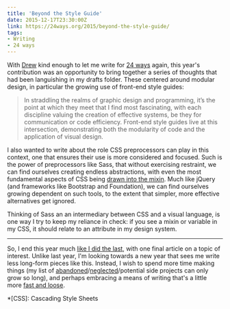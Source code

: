 ```yaml
---
title: 'Beyond the Style Guide'
date: 2015-12-17T23:30:00Z
link: https://24ways.org/2015/beyond-the-style-guide/
tags:
- Writing
- 24 ways
---
```

With [Drew][1] kind enough to let me write for [24 ways][2] again, this year's contribution was an opportunity to bring together a series of thoughts that had been languishing in my drafts folder. These centered around modular design, in particular the growing use of front-end style guides:

> In straddling the realms of graphic design and programming, it’s the point at which they meet that I find most fascinating, with each discipline valuing the creation of effective systems, be they for communication or code efficiency. Front-end style guides live at this intersection, demonstrating both the modularity of code and the application of visual design.

I also wanted to write about the role CSS preprocessors can play in this context, one that ensures their use is more considered and focused. Such is the power of preprocessors like Sass, that without exercising restraint, we can find ourselves creating endless abstractions, with even the most fundamental aspects of CSS being [drawn into the mixin][4]. Much like jQuery (and frameworks like Bootstrap and Foundation), we can find ourselves growing dependent on such tools, to the extent that simpler, more effective alternatives get ignored.

Thinking of Sass an an intermediary between CSS and a visual language, is one way I try to keep my reliance in check: if you see a mixin or variable in my CSS, it should relate to an attribute in my design system.

***

So, I end this year much [like I did the last][5], with one final article on a topic of interest. Unlike last year, I'm looking towards a new year that sees me write less long-form pieces like this. Instead, I wish to spend more time making things (my list of [abandoned][6]/[neglected][7]/potential side projects can only grow so long), and perhaps embracing a means of writing that's a little more [fast and loose][8].

*[CSS]: Cascading Style Sheets

[1]: http://allinthehead.com
[2]: https://24ways.org/2015/
[3]: https://louderthanten.com/articles/story/design-machines
[4]: https://css-tricks.com/snippets/sass/bem-mixins/
[5]: /2014/12/naming_things
[6]: https://github.com/paulrobertlloyd/barebones
[7]: https://github.com/paulrobertlloyd/bradshawsguide
[8]: http://alistapart.com/column/write-what-you-know-now
